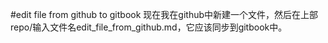 #edit file from github to gitbook
现在我在github中新建一个文件，然后在上部repo/输入文件名edit_file_from_github.md，它应该同步到gitbook中。
